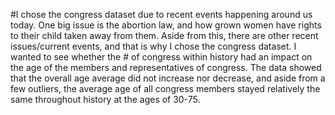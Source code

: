 #I chose the congress dataset due to recent events happening around us today. One big issue is the abortion law, and how grown women have rights to their child taken away from them. Aside from this, there are other recent issues/current events, and that is why I chose the congress dataset. I wanted to see whether the # of congress within history had an impact on the age of the members and representatives of congress. The data showed that the overall age average did not increase nor decrease, and aside from a few outliers, the average age of all congress members stayed relatively the same throughout history at the ages of 30-75. 
